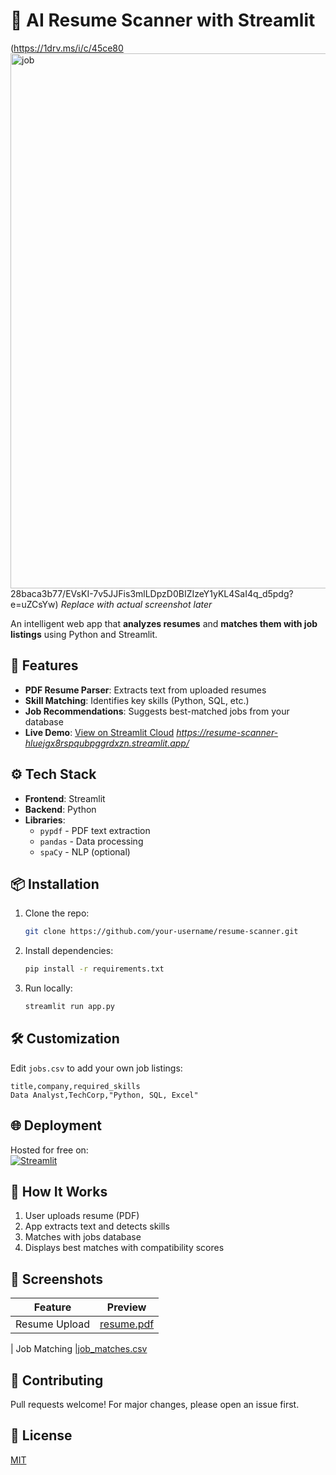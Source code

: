 # 📄 AI Resume Scanner with Streamlit

(https://1drv.ms/i/c/45ce80<img width="1772" height="856" alt="job " src="https://github.com/user-attachments/assets/8d7c46de-27f9-4e76-8192-37daea5a32ab" />
28baca3b77/EVsKI-7v5JJFis3mlLDpzD0BIZIzeY1yKL4SaI4q_d5pdg?e=uZCsYw) 
*Replace with actual screenshot later*

An intelligent web app that **analyzes resumes** and **matches them with job listings** using Python and Streamlit.

## 🚀 Features
- **PDF Resume Parser**: Extracts text from uploaded resumes
- **Skill Matching**: Identifies key skills (Python, SQL, etc.)
- **Job Recommendations**: Suggests best-matched jobs from your database
- **Live Demo**: [View on Streamlit Cloud](#) *https://resume-scanner-hluejgx8rspqubpggrdxzn.streamlit.app/*

## ⚙️ Tech Stack
- **Frontend**: Streamlit
- **Backend**: Python
- **Libraries**: 
  - `pypdf` - PDF text extraction
  - `pandas` - Data processing
  - `spaCy` - NLP (optional)

## 📦 Installation
1. Clone the repo:
   ```bash
   git clone https://github.com/your-username/resume-scanner.git
   ```
2. Install dependencies:
   ```bash
   pip install -r requirements.txt
   ```
3. Run locally:
   ```bash
   streamlit run app.py
   ```

## 🛠️ Customization
Edit `jobs.csv` to add your own job listings:
```csv
title,company,required_skills
Data Analyst,TechCorp,"Python, SQL, Excel"
```

## 🌐 Deployment
Hosted for free on:  
[![Streamlit](https://static.streamlit.io/badges/streamlit_badge_black_white.svg)](https://resume-scanner-hluejgx8rspqubpggrdxzn.streamlit.app/)

## 📝 How It Works
1. User uploads resume (PDF)
2. App extracts text and detects skills
3. Matches with jobs database
4. Displays best matches with compatibility scores

## 📸 Screenshots
| Feature | Preview |
|---------|---------|
| Resume Upload | [resume.pdf](https://github.com/user-attachments/files/21546045/resume.pdf)


| Job Matching |[job_matches.csv](https://github.com/user-attachments/files/21546050/job_matches.csv)


## 🤝 Contributing
Pull requests welcome! For major changes, please open an issue first.

## 📜 License
[MIT](https://choosealicense.com/licenses/mit/)
